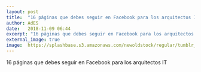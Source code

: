 ```yaml
---
layout: post
title:  "16 páginas que debes seguir en Facebook para los arquitectos IT"
author: AdES
date:   2018-11-09 06:44
excerpt: "16 páginas que debes seguir en Facebook para los arquitectos IT"
external_image: true
image:  https://splashbase.s3.amazonaws.com/newoldstock/regular/tumblr_nlsxg6LEr51sfie3io1_1280.jpg
---
```

16 páginas que debes seguir en Facebook para los arquitectos IT